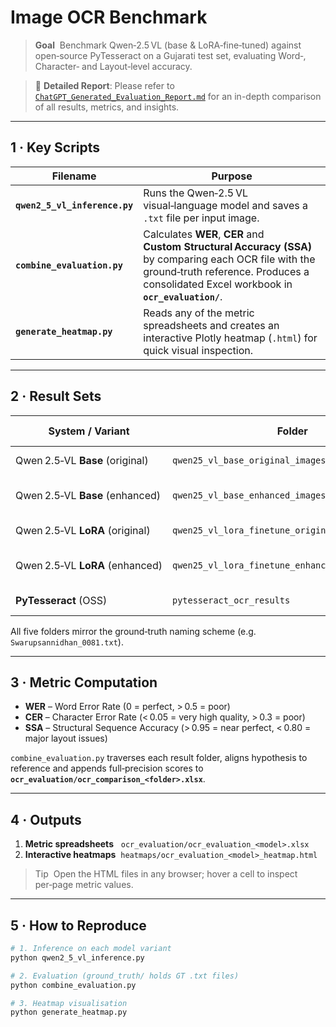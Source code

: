 # Image OCR Benchmark 

> **Goal**  Benchmark Qwen‑2.5 VL (base & LoRA‑fine‑tuned) against open‑source PyTesseract on a Gujarati test set, evaluating Word‑, Character‑ and Layout‑level accuracy.

> 📄 **Detailed Report**: Please refer to [`ChatGPT_Generated_Evaluation_Report.md`](ChatGPT_Generated_Evaluation_Report.md) for an in-depth comparison of all results, metrics, and insights.

---

## 1 · Key Scripts

| Filename                      | Purpose                                                                                                                                                                                           |
| ----------------------------- | ------------------------------------------------------------------------------------------------------------------------------------------------------------------------------------------------- |
| **`qwen2_5_vl_inference.py`** | Runs the Qwen‑2.5 VL visual‑language model and saves a `.txt` file per input image.                                                                                                               |
| **`combine_evaluation.py`**   | Calculates **WER**, **CER** and **Custom Structural Accuracy (SSA)** by comparing each OCR file with the ground‑truth reference. Produces a consolidated Excel workbook in **`ocr_evaluation/`**. |
| **`generate_heatmap.py`**     | Reads any of the metric spreadsheets and creates an interactive Plotly heatmap (`.html`) for quick visual inspection.                                                                             |

---

## 2 · Result Sets

| System / Variant                | Folder                                            | Image Source        |
| ------------------------------- | ------------------------------------------------- | ------------------- |
| Qwen 2.5‑VL **Base** (original) | `qwen25_vl_base_original_images_results`          | raw images          |
| Qwen 2.5‑VL **Base** (enhanced) | `qwen25_vl_base_enhanced_images_results`          | restored / denoised |
| Qwen 2.5‑VL **LoRA** (original) | `qwen25_vl_lora_finetune_original_images_results` | raw images          |
| Qwen 2.5‑VL **LoRA** (enhanced) | `qwen25_vl_lora_finetune_enhanced_images_results` | restored / denoised |
| **PyTesseract** (OSS)           | `pytesseract_ocr_results`                         | baseline OCR        |

All five folders mirror the ground‑truth naming scheme (e.g. `Swarupsannidhan_0081.txt`).

---

## 3 · Metric Computation

* **WER** – Word Error Rate (0 = perfect, > 0.5 = poor)
* **CER** – Character Error Rate (< 0.05 = very high quality, > 0.3 = poor)
* **SSA** – Structural Sequence Accuracy (> 0.95 = near perfect, < 0.80 = major layout issues)

`combine_evaluation.py` traverses each result folder, aligns hypothesis to reference and appends full‑precision scores to **`ocr_evaluation/ocr_comparison_<folder>.xlsx`**.

---

## 4 · Outputs

1. **Metric spreadsheets**   `ocr_evaluation/ocr_evaluation_<model>.xlsx`
2. **Interactive heatmaps**  `heatmaps/ocr_evaluation_<model>_heatmap.html`

> Tip  Open the HTML files in any browser; hover a cell to inspect per‑page metric values.

---

## 5 · How to Reproduce

```bash
# 1. Inference on each model variant
python qwen2_5_vl_inference.py 

# 2. Evaluation (ground_truth/ holds GT .txt files)
python combine_evaluation.py 

# 3. Heatmap visualisation
python generate_heatmap.py 
```
